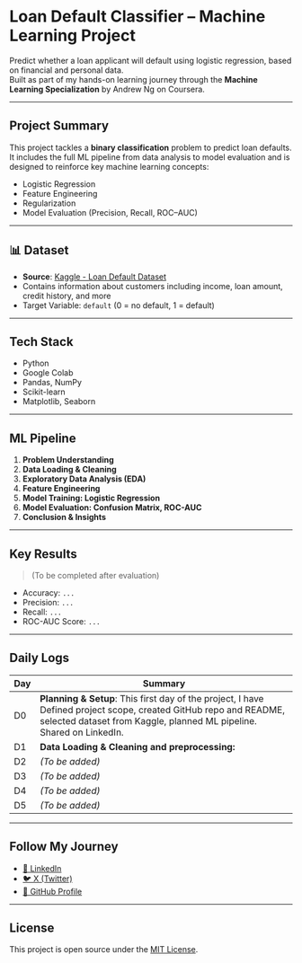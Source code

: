 #  Loan Default Classifier – Machine Learning Project

Predict whether a loan applicant will default using logistic regression, based on financial and personal data.  
Built as part of my hands-on learning journey through the **Machine Learning Specialization** by Andrew Ng on Coursera.

---

##  Project Summary

This project tackles a **binary classification** problem to predict loan defaults.  
It includes the full ML pipeline from data analysis to model evaluation and is designed to reinforce key machine learning concepts:

- Logistic Regression
- Feature Engineering
- Regularization
- Model Evaluation (Precision, Recall, ROC–AUC)

---

## 📊 Dataset

- **Source**: [Kaggle - Loan Default Dataset](https://www.kaggle.com/datasets/nikhil1e9/loan-default)  
- Contains information about customers including income, loan amount, credit history, and more
- Target Variable: `default` (0 = no default, 1 = default)

---

##  Tech Stack

- Python
- Google Colab
- Pandas, NumPy
- Scikit-learn
- Matplotlib, Seaborn

---

##  ML Pipeline

1. **Problem Understanding**
2. **Data Loading & Cleaning**
3. **Exploratory Data Analysis (EDA)**
4. **Feature Engineering**
5. **Model Training: Logistic Regression**
6. **Model Evaluation: Confusion Matrix, ROC-AUC**
7. **Conclusion & Insights**

---

##  Key Results

> (To be completed after evaluation)
- Accuracy: `...`
- Precision: `...`
- Recall: `...`
- ROC-AUC Score: `...`

---

##  Daily Logs

| Day | Summary |
|-----|---------|
| D0 |  **Planning & Setup**: This first day of the project, I have Defined project scope, created GitHub repo and README, selected dataset from Kaggle, planned ML pipeline. Shared on LinkedIn. |
| D1 | **Data Loading & Cleaning and preprocessing:**  |
| D2 | *(To be added)* |
| D3 | *(To be added)* |
| D4 | *(To be added)* |
| D5 | *(To be added)* |

---

## Follow My Journey

- [🔗 LinkedIn](https://www.linkedin.com/in/liya-tegared-bitew)
- [🐦 X (Twitter)](https://twitter.com) <!-- Optional: Add your handle if you want -->
- [📁 GitHub Profile](https://github.com/YOUR_GITHUB_USERNAME)

---

##  License

This project is open source under the [MIT License](LICENSE).
